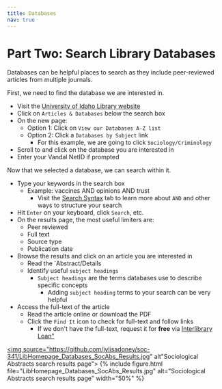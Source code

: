 ```yaml
---
title: Databases
nav: true
---
```

# Part Two: Search Library Databases
Databases can be helpful places to search as they include peer-reviewed articles from multiple journals.

First, we need to find the database we are interested in.
* Visit the <a href="https://www.lib.uidaho.edu/" target="_blank">University of Idaho Library website</a>
* Click on `Articles & Databases` below the search box
* On the new page:
  * Option 1: Click on `View our Databases A-Z list`
  * Option 2: Click a `Databases by Subject` link
    * For this example, we are going to click `Sociology/Criminology`
* Scroll to and click on the database you are interested in
* Enter your Vandal NetID if prompted 

Now that we selected a database, we can search within it.
* Type your keywords in the search box
  * Example: vaccines AND opinions AND trust
    * Visit the <a href="https://jylisadoney.github.io/soc-341/4-syntax.html" target="_blank">Search Syntax</a> tab to learn more about `AND` and other ways to structure your search
* Hit `Enter` on your keyboard, click `Search`, etc.
* On the results page, the most useful limiters are:
  * Peer reviewed
  * Full text
  * Source type
  * Publication date
* Browse the results and click on an article you are interested in
  * Read the `Abstract/Details
  * Identify useful `subject headings`
    * `Subject headings` are the terms databases use to describe specific concepts
	  * Adding `subject heading` terms to your search can be very helpful
* Access the full-text of the article
  * Read the article online or download the PDF
  * Click the `Find It` icon to check for full-text and follow links
    * If we don't have the full-text, request it for **free** via <a href ="https://www.lib.uidaho.edu/services/ill/" target="_blank">Interlibrary Loan"

<img source="https://github.com/jylisadoney/soc-341/LibHomepage_Databases_SocAbs_Results.jpg" alt"Sociological Abstracts search results page">
{% include figure.html file="LibHomepage_Databases_SocAbs_Results.jpg" alt="Sociological Abstracts search results page"  width="50%" %}